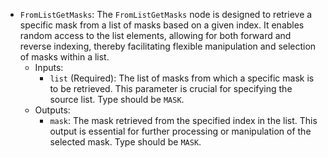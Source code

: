 - `FromListGetMasks`: The `FromListGetMasks` node is designed to retrieve a specific mask from a list of masks based on a given index. It enables random access to the list elements, allowing for both forward and reverse indexing, thereby facilitating flexible manipulation and selection of masks within a list.
    - Inputs:
        - `list` (Required): The list of masks from which a specific mask is to be retrieved. This parameter is crucial for specifying the source list. Type should be `MASK`.
    - Outputs:
        - `mask`: The mask retrieved from the specified index in the list. This output is essential for further processing or manipulation of the selected mask. Type should be `MASK`.
